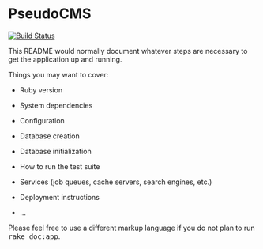 # PseudoCMS

[![Build Status](https://travis-ci.org/pseudomuto/pseudocms.png?branch=user_signup)](https://travis-ci.org/pseudomuto/pseudocms)

This README would normally document whatever steps are necessary to get the
application up and running.

Things you may want to cover:

* Ruby version

* System dependencies

* Configuration

* Database creation

* Database initialization

* How to run the test suite

* Services (job queues, cache servers, search engines, etc.)

* Deployment instructions

* ...


Please feel free to use a different markup language if you do not plan to run
<tt>rake doc:app</tt>.

